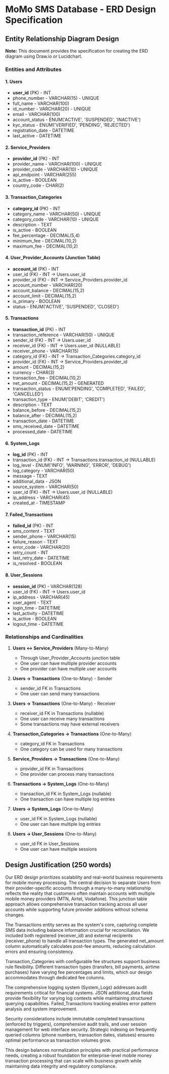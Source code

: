 # MoMo SMS Database - ERD Design Specification

## Entity Relationship Diagram Design

**Note:** This document provides the specification for creating the ERD diagram using Draw.io or Lucidchart.

### Entities and Attributes

#### 1. Users
- **user_id** (PK) - INT
- phone_number - VARCHAR(15) - UNIQUE
- full_name - VARCHAR(100)
- id_number - VARCHAR(20) - UNIQUE
- email - VARCHAR(100)
- account_status - ENUM('ACTIVE', 'SUSPENDED', 'INACTIVE')
- kyc_status - ENUM('VERIFIED', 'PENDING', 'REJECTED')
- registration_date - DATETIME
- last_active - DATETIME

#### 2. Service_Providers
- **provider_id** (PK) - INT
- provider_name - VARCHAR(100) - UNIQUE
- provider_code - VARCHAR(10) - UNIQUE
- api_endpoint - VARCHAR(255)
- is_active - BOOLEAN
- country_code - CHAR(2)

#### 3. Transaction_Categories
- **category_id** (PK) - INT
- category_name - VARCHAR(50) - UNIQUE
- category_code - VARCHAR(10) - UNIQUE
- description - TEXT
- is_active - BOOLEAN
- fee_percentage - DECIMAL(5,4)
- minimum_fee - DECIMAL(10,2)
- maximum_fee - DECIMAL(10,2)

#### 4. User_Provider_Accounts (Junction Table)
- **account_id** (PK) - INT
- user_id (FK) - INT → Users.user_id
- provider_id (FK) - INT → Service_Providers.provider_id
- account_number - VARCHAR(20)
- account_balance - DECIMAL(15,2)
- account_limit - DECIMAL(15,2)
- is_primary - BOOLEAN
- status - ENUM('ACTIVE', 'SUSPENDED', 'CLOSED')

#### 5. Transactions
- **transaction_id** (PK) - INT
- transaction_reference - VARCHAR(50) - UNIQUE
- sender_id (FK) - INT → Users.user_id
- receiver_id (FK) - INT → Users.user_id (NULLABLE)
- receiver_phone - VARCHAR(15)
- category_id (FK) - INT → Transaction_Categories.category_id
- provider_id (FK) - INT → Service_Providers.provider_id
- amount - DECIMAL(15,2)
- currency - CHAR(3)
- transaction_fee - DECIMAL(10,2)
- net_amount - DECIMAL(15,2) - GENERATED
- transaction_status - ENUM('PENDING', 'COMPLETED', 'FAILED', 'CANCELLED')
- transaction_type - ENUM('DEBIT', 'CREDIT')
- description - TEXT
- balance_before - DECIMAL(15,2)
- balance_after - DECIMAL(15,2)
- transaction_date - DATETIME
- sms_received_date - DATETIME
- processed_date - DATETIME

#### 6. System_Logs
- **log_id** (PK) - INT
- transaction_id (FK) - INT → Transactions.transaction_id (NULLABLE)
- log_level - ENUM('INFO', 'WARNING', 'ERROR', 'DEBUG')
- log_category - VARCHAR(50)
- message - TEXT
- additional_data - JSON
- source_system - VARCHAR(50)
- user_id (FK) - INT → Users.user_id (NULLABLE)
- ip_address - VARCHAR(45)
- created_at - TIMESTAMP

#### 7. Failed_Transactions
- **failed_id** (PK) - INT
- sms_content - TEXT
- sender_phone - VARCHAR(15)
- failure_reason - TEXT
- error_code - VARCHAR(20)
- retry_count - INT
- last_retry_date - DATETIME
- is_resolved - BOOLEAN

#### 8. User_Sessions
- **session_id** (PK) - VARCHAR(128)
- user_id (FK) - INT → Users.user_id
- ip_address - VARCHAR(45)
- user_agent - TEXT
- login_time - DATETIME
- last_activity - DATETIME
- is_active - BOOLEAN
- logout_time - DATETIME

### Relationships and Cardinalities

1. **Users ↔ Service_Providers** (Many-to-Many)
   - Through User_Provider_Accounts junction table
   - One user can have multiple provider accounts
   - One provider can have multiple user accounts

2. **Users → Transactions** (One-to-Many) - Sender
   - sender_id FK in Transactions
   - One user can send many transactions

3. **Users → Transactions** (One-to-Many) - Receiver
   - receiver_id FK in Transactions (nullable)
   - One user can receive many transactions
   - Some transactions may have external receivers

4. **Transaction_Categories → Transactions** (One-to-Many)
   - category_id FK in Transactions
   - One category can be used for many transactions

5. **Service_Providers → Transactions** (One-to-Many)
   - provider_id FK in Transactions
   - One provider can process many transactions

6. **Transactions → System_Logs** (One-to-Many)
   - transaction_id FK in System_Logs (nullable)
   - One transaction can have multiple log entries

7. **Users → System_Logs** (One-to-Many)
   - user_id FK in System_Logs (nullable)
   - One user can have multiple log entries

8. **Users → User_Sessions** (One-to-Many)
   - user_id FK in User_Sessions
   - One user can have multiple sessions

## Design Justification (250 words)

Our ERD design prioritizes scalability and real-world business requirements for mobile money processing. The central decision to separate Users from their provider-specific accounts through a many-to-many relationship reflects the reality that customers often maintain accounts with multiple mobile money providers (MTN, Airtel, Vodafone). This junction table approach allows comprehensive transaction tracking across all user accounts while supporting future provider additions without schema changes.

The Transactions entity serves as the system's core, capturing complete SMS data including balance information crucial for reconciliation. We included both registered (receiver_id) and external recipients (receiver_phone) to handle all transaction types. The generated net_amount column automatically calculates post-fee amounts, reducing calculation errors and ensuring consistency.

Transaction_Categories with configurable fee structures support business rule flexibility. Different transaction types (transfers, bill payments, airtime purchases) have varying fee percentages and limits, which our design accommodates through dedicated fee columns.

The comprehensive logging system (System_Logs) addresses audit requirements critical for financial systems. JSON additional_data fields provide flexibility for varying log contexts while maintaining structured querying capabilities. Failed_Transactions tracking enables error pattern analysis and system improvement.

Security considerations include immutable completed transactions (enforced by triggers), comprehensive audit trails, and user session management for web interface security. Strategic indexing on frequently queried columns (phone numbers, transaction dates, statuses) ensures optimal performance as transaction volumes grow.

This design balances normalization principles with practical performance needs, creating a robust foundation for enterprise-level mobile money transaction processing that can scale with business growth while maintaining data integrity and regulatory compliance.


